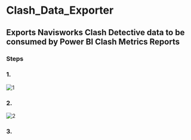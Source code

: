 # Clash_Data_Exporter
## Exports Navisworks Clash Detective data to be consumed by Power BI Clash Metrics Reports

### Steps

### 1.
![1](https://user-images.githubusercontent.com/44215479/55692177-47521080-595a-11e9-88cd-180e5ec7c7da.png)

### 2.
![2](https://user-images.githubusercontent.com/44215479/55692238-cc3d2a00-595a-11e9-9a6f-496750a7f6f2.png)

### 3.
